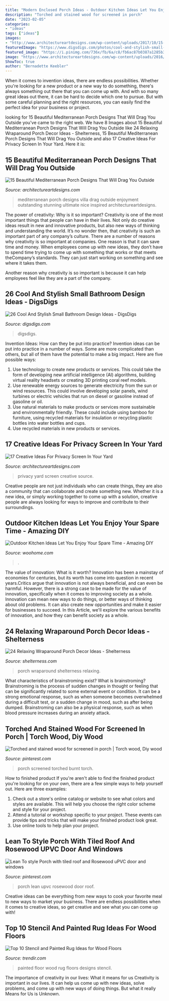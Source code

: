 ```yaml
---
title: "Modern Enclosed Porch Ideas - Outdoor Kitchen Ideas Let You Enjoy Your Spare Time"
description: "Torched and stained wood for screened in porch"
date: "2023-02-05"
categories:
- "ideas"
tags: ["ideas"]
images:
- "http://www.architectureartdesigns.com/wp-content/uploads/2017/10/15-Beautiful-Mediterranean-Porch-Designs-That-Will-Drag-You-Outside-15.jpg"
featuredImage: "https://www.digsdigs.com/photos/cool-and-stylish-small-bathroom-design-ideas-20-554x828.jpg"
featured_image: "https://i.pinimg.com/736x/fb/6a/c8/fb6ac87b0387a1285b3cd19ba046813d.jpg"
image: "https://www.architectureartdesigns.com/wp-content/uploads/2016/07/3-60.jpg"
ShowToc: true
author: "Bernadette Keebler"
---
```



When it comes to invention ideas, there are endless possibilities. Whether you're looking for a new product or a new way to do something, there's always something out there that you can come up with. And with so many great ideas out there, it can be hard to decide which one to pursue. But with some careful planning and the right resources, you can easily find the perfect idea for your business or project.

	

		
looking for 15 Beautiful Mediterranean Porch Designs That Will Drag You Outside you've came to the right web. We have 8 Images about 15 Beautiful Mediterranean Porch Designs That Will Drag You Outside like 24 Relaxing Wraparound Porch Decor Ideas - Shelterness, 15 Beautiful Mediterranean Porch Designs That Will Drag You Outside and also 17 Creative Ideas For Privacy Screen In Your Yard. Here it is:
		
    
## 15 Beautiful Mediterranean Porch Designs That Will Drag You Outside

<img loading=lazy src="http://www.architectureartdesigns.com/wp-content/uploads/2017/10/15-Beautiful-Mediterranean-Porch-Designs-That-Will-Drag-You-Outside-15.jpg" onerror="this.onerror=null;this.src='https://tse1.mm.bing.net/th?id=OIP.AwIT9YFScdyHvlJ3YoL0LgHaKN&amp;pid=15.1';" alt="15 Beautiful Mediterranean Porch Designs That Will Drag You Outside">

_Source: architectureartdesigns.com_

>mediterranean porch designs villa drag outside enjoyment outstanding stunning ultimate nice inspired architectureartdesigns. 

	

The power of creativity: Why is it so important?
Creativity is one of the most important things that people can have in their lives. Not only do creative ideas result in new and innovative products, but also new ways of thinking and understanding the world. It’s no wonder then, that creativity is such an important part of any company’s culture.
There are a number of reasons why creativity is so important at companies. One reason is that it can save time and money. When employees come up with new ideas, they don’t have to spend time trying to come up with something that works or that meets theCompany’s standards. They can just start working on something and see where it takes them.

Another reason why creativity is so important is because it can help employees feel like they are a part of the company.

    
## 26 Cool And Stylish Small Bathroom Design Ideas - DigsDigs

<img loading=lazy src="https://www.digsdigs.com/photos/cool-and-stylish-small-bathroom-design-ideas-20-554x828.jpg" onerror="this.onerror=null;this.src='https://tse2.mm.bing.net/th?id=OIP.cGhVTn5mZTJTT7ryVT9TQAHaLE&amp;pid=15.1';" alt="26 Cool And Stylish Small Bathroom Design Ideas - DigsDigs">

_Source: digsdigs.com_

>digsdigs. 

	

Invention Ideas: How can they be put into practice?
Invention ideas can be put into practice in a number of ways. Some are more complicated than others, but all of them have the potential to make a big impact. Here are five possible ways: 
1. Use technology to create new products or services. This could take the form of developing new artificial intelligence (AI) algorithms, building virtual reality headsets or creating 3D printing coral reef models.
2. Use renewable energy sources to generate electricity from the sun or wind resources. This could involve developing solar panels, wind turbines or electric vehicles that run on diesel or gasoline instead of gasoline or oil. 
3. Use natural materials to make products or services more sustainable and environmentally friendly. These could include using bamboo for furniture, using recycled materials for insulation or recycling plastic bottles into water bottles and cups. 
4. Use recycled materials in new products or services.

    
## 17 Creative Ideas For Privacy Screen In Your Yard

<img loading=lazy src="https://www.architectureartdesigns.com/wp-content/uploads/2016/07/3-60.jpg" onerror="this.onerror=null;this.src='https://tse2.mm.bing.net/th?id=OIP.3lK1v3RIBVUFTD1TcqNMSgHaJ3&amp;pid=15.1';" alt="17 Creative Ideas For Privacy Screen In Your Yard">

_Source: architectureartdesigns.com_

>privacy yard screen creative source. 

	

Creative people are not just individuals who can create things, they are also a community that can collaborate and create something new. Whether it is a new idea, or simply working together to come up with a solution, creative people are always looking for ways to improve and contribute to their surroundings.

    
## Outdoor Kitchen Ideas Let You Enjoy Your Spare Time - Amazing DIY

<img loading=lazy src="https://www.woohome.com/wp-content/uploads/2014/02/outdoor-kitchen-19.jpg" onerror="this.onerror=null;this.src='https://tse4.mm.bing.net/th?id=OIP.krPC0C99gkwngGeiHCh5BAHaJ3&amp;pid=15.1';" alt="Outdoor Kitchen Ideas Let You Enjoy Your Spare Time - Amazing DIY">

_Source: woohome.com_

>. 

	

The value of innovation: What is it worth?
Innovation has been a mainstay of economies for centuries, but its worth has come into question in recent years.Critics argue that innovation is not always beneficial, and can even be harmful. However, there is a strong case to be made for the value of innovation, specifically when it comes to improving society as a whole. Innovation can mean new ways to do things, or better ways of thinking about old problems. It can also create new opportunities and make it easier for businesses to succeed. In this Article, we'll explore the various benefits of innovation, and how they can benefit society as a whole.

    
## 24 Relaxing Wraparound Porch Decor Ideas - Shelterness

<img loading=lazy src="https://i.shelterness.com/2016/08/07-rosewood-wraparound-porch-with-chairs-and-a-large-planter.jpg" onerror="this.onerror=null;this.src='https://tse4.mm.bing.net/th?id=OIP._mR0OUx5VZ2cv4qIGeTNnAHaLH&amp;pid=15.1';" alt="24 Relaxing Wraparound Porch Decor Ideas - Shelterness">

_Source: shelterness.com_

>porch wraparound shelterness relaxing. 

	

What characteristics of brainstroming exist?
What is brainstroming? Brainstroming is the process of sudden changes in thought or feeling that can be significantly related to some external event or condition. It can be a strong emotional response, such as when someone becomes overwhelmed during a difficult test, or a sudden change in mood, such as after being dumped. Brainstroming can also be a physical response, such as when blood pressure increases during an anxiety attack.

    
## Torched And Stained Wood For Screened In Porch | Torch Wood, Diy Wood

<img loading=lazy src="https://i.pinimg.com/736x/fb/6a/c8/fb6ac87b0387a1285b3cd19ba046813d.jpg" onerror="this.onerror=null;this.src='https://tse3.mm.bing.net/th?id=OIP.R8AMAcH_gxRu02NiX5IcrgHaJ3&amp;pid=15.1';" alt="Torched and stained wood for screened in porch | Torch wood, Diy wood">

_Source: pinterest.com_

>porch screened torched burnt torch. 

	

How to finished product
If you're aren't able to find the finished product you're looking for on your own, there are a few simple ways to help yourself out. Here are three examples: 
1. Check out a store's online catalog or website to see what colors and styles are available. This will help you choose the right color scheme and style for your project.
2. Attend a tutorial or workshop specific to your project. These events can provide tips and tricks that will make your finished product look great.
3. Use online tools to help plan your project.

    
## Lean To Style Porch With Tiled Roof And Rosewood UPVC Door And Windows

<img loading=lazy src="https://i.pinimg.com/736x/c5/77/dd/c577dda2e17740157fed664d0c38f7bd--lean-to-porch-ideas.jpg" onerror="this.onerror=null;this.src='https://tse4.mm.bing.net/th?id=OIP.tZwNJuiUACbAvC7t_5EIvAHaJ6&amp;pid=15.1';" alt="Lean To style Porch with tiled roof and Rosewood uPVC door and windows">

_Source: pinterest.com_

>porch lean upvc rosewood door roof. 

	

Creative ideas can be everything from new ways to cook your favorite meal to new ways to market your business. There are endless possibilities when it comes to creative ideas, so get creative and see what you can come up with!

    
## Top 10 Stencil And Painted Rug Ideas For Wood Floors

<img loading=lazy src="http://cdn.trendir.com/wp-content/uploads/old/trends/assets_c/2015/08/small-color-rug-painted-on-wide-plank-floor-thumb-autox840-55615.jpg" onerror="this.onerror=null;this.src='https://tse3.mm.bing.net/th?id=OIP.-3QcCGPABHJywju_xO1uUgHaJ5&amp;pid=15.1';" alt="Top 10 Stencil and Painted Rug Ideas for Wood Floors">

_Source: trendir.com_

>painted floor wood rug floors designs stencil. 

	

The importance of creativity in our lives: What it means for us
Creativity is important in our lives. It can help us come up with new ideas, solve problems, and come up with new ways of doing things. But what it really Means for Us is Unknown.

